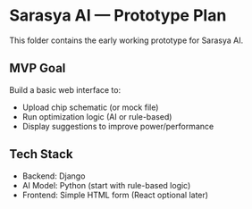 # Sarasya AI — Prototype Plan

This folder contains the early working prototype for Sarasya AI.

## MVP Goal

Build a basic web interface to:
- Upload chip schematic (or mock file)
- Run optimization logic (AI or rule-based)
- Display suggestions to improve power/performance

## Tech Stack

- Backend: Django
- AI Model: Python (start with rule-based logic)
- Frontend: Simple HTML form (React optional later)

